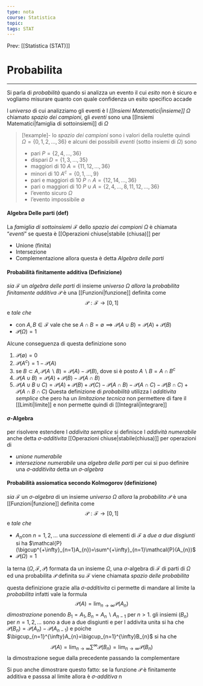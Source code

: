 ```yaml
---
type: nota
course: Statistica
topic: 
tags: STAT
---
```


Prev: [[Statistica (STAT)]]

# Probabilita
---
Si parla di _probabilità_ quando si analizza un evento il cui _esito_ non è sicuro e vogliamo misurare quanto con quale confidenza un esito specifico accade


l _universo_ di cui analizziamo gli eventi è l _[[Insiemi Matematici|insieme]]_ $\Omega$ chiamato _spazio dei campioni_,  gli _eventi_ sono una [[Insiemi Matematici|famiglia di sottoinsiemi]] di $\Omega$

> [!example]- 
>lo _spazio dei campioni_ sono i valori della roulette quindi   $\Omega = \{0,1,2,\dots,36\}$ e alcuni dei possibili _eventi_ (sotto insiemi di $\Omega$) sono
>- pari $P =\{2,4,\dots,36\}$
>- dispari $D = \{1,3,\dots,35\}$
>- maggiori di 10 $A = \{11,12,\dots,36\}$
>- minori di 10 $A^c= \{0,1,\dots,9\}$
>- pari e maggiori di 10 $P \cap A = \{12,14,\dots,36\}$
>- pari o maggiori di 10 $P \cup A = \{2,4,\dots,8,11,12,\dots,36\}$
>- l’evento sicuro $\Omega$
>- l’evento impossibile $\emptyset$

#### Algebra Delle parti (def)
La _famiglia di sottoinsiemi_ $\mathcal{F}$ dello _spazio dei campioni_ $\Omega$ è chiamata “_eventi_” se questa è [[Operazioni chiuse|stabile (chiusa)]] per
- Unione (finita)
- Intersezione
- Complementazione
allora questa è detta _Algebra delle parti_

#### Probabilità finitamente additiva (Definizione)
_sia_  $\mathcal{F}$ un _algebra delle parti_  di insieme _universo_ $\Omega$ _allora_ la _probabilita finitamente additiva_ $\mathcal{P}$ è una [[Funzioni|funzione]]  definita come 
$$
\mathcal{P} : \mathcal{F}\rightarrow[0,1]
$$
e _tale che_
- con $A,B  \in \mathcal{F}$ vale che se $A \cap B = \emptyset \implies \mathcal{P}(A \cup B) = \mathcal{P}(A)+\mathcal{P}(B)$
- $\mathcal{P}(\Omega) =1$

Alcune conseguenza di questa definizione sono
1. $\mathcal{P}(\emptyset)=0$
2. $\mathcal{P}(A^c) =1-\mathcal{P}(A)$
3. se $B \subset A,\mathcal{P}(A\backslash B) =\mathcal{P}(A)-\mathcal{P}(B)$, dove si è posto $A \backslash B = A \cap B^c$
4. $\mathcal{P}(A\cup B) =\mathcal{P}(A)+\mathcal{P}(B) -\mathcal{P}(A\cap B)$
5. $\mathcal{P}(A\cup B \cup C) =\mathcal{P}(A)+\mathcal{P}(B) +\mathcal{P}(C) -\mathcal{P}(A\cap B)-\mathcal{P}(A\cap C)-\mathcal{P}(B\cap C) + \mathcal{P}(A\cap B \cap C)$
Questa definizione di _probabilità_ utilizza l _additivita semplice_ che pero ha un _limitazione tecnica_ non permettere di fare il [[Limiti|limite]] e non permette quindi di [[Integrali|integrare]]

#### $\sigma$-Algebra
per risolvere estendere l _addivita semplice_ si definisce l _addività numerabile_ anche detta _$\sigma$-additivita_ 
 [[Operazioni chiuse|stabile(chiusa)]] per operazioni di
- _unione numerabile_
- _intersezione numerabile_
 una _algebra delle parti_  per cui si puo definire una _$\sigma$-additivita_ detta un _$\sigma$-algebra_


#### Probabilità assiomatica secondo Kolmogorov (definizione)
_sia_  $\mathcal{F}$ un _$\sigma$-algebra_  di un insieme _universo_ $\Omega$ _allora_ la _probabilita_ $\mathcal{P}$ è una [[Funzioni|funzione]]  definita come 
$$
\mathcal{P} : \mathcal{F}\rightarrow[0,1]
$$
e _tale che_
-  $A_{n}$con $n =1,2,\dots$ una _successione_ di elementi di $\mathcal{F}$ a _due a due disgiunti_ si ha $\mathcal{P}(\bigcup^{+\infty}_{n=1}A_{n})=\sum^{+\infty}_{n=1}\mathcal{P}(A_{n})$ 
- $\mathcal{P}(\Omega) =1$

la terna $(\Omega,\mathcal{F},\mathcal{P})$ formata da un insieme $\Omega$, una $\sigma$-algebra di $\mathcal{F}$ di parti di $\Omega$ ed una probabilita $\mathcal{P}$ definita su $\mathcal{F}$ viene chiamata _spazio delle probabilita_


questa definizione grazie alla _$\sigma$-additivita_ ci permette di mandare al limite la _probabilita_ infatti vale la formula$$\mathcal{P}(A)=\lim_{ n \to \infty }\mathcal{P}(A_{n})$$
_dimostrazione_
ponendo $B_{1}=A_{1},B_{n}=A_{n}\backslash A_{n-1}$ per $n>1$. 
gli insiemi $(B_{n})$ per $n=1,2,\dots$ sono a due a due disgiunti e per l addivita unita si ha che $\mathcal{P}(B_{n})=\mathcal{P}(A_{n})-\mathcal{P}(A_{n-1})$ e poiche $\bigcup_{n=1}^{\infty}A_{n}=\bigcup_{n=1}^{\infty}B_{n}$ si ha che 
$$\mathcal{P}(A)=\lim_{ n \to \infty } \sum^{\infty}\mathcal{P}(B_{n})=\lim_{ n \to \infty } \mathcal{P}(B_{n})$$ la dimostrazione segue dalla precedente passando la complementare

Si puo anche dimostrare questo fatto: se la funzione $\mathcal{P}$ è finitamente additiva e passsa al limite allora è _$\sigma$-additiva_ n
 

